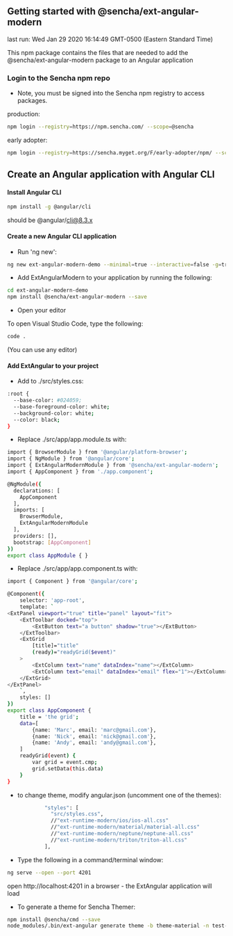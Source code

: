 ## Getting started with @sencha/ext-angular-modern

last run: Wed Jan 29 2020 16:14:49 GMT-0500 (Eastern Standard Time)

This npm package contains the files that are needed to add the @sencha/ext-angular-modern package to an Angular application

### Login to the Sencha npm repo

* Note, you must be signed into the Sencha npm registry to access packages.

production:

```sh
npm login --registry=https://npm.sencha.com/ --scope=@sencha
```

early adopter:

```sh
npm login --registry=https://sencha.myget.org/F/early-adopter/npm/ --scope=@sencha
```

## Create an Angular application with Angular CLI

#### Install Angular CLI

```sh
npm install -g @angular/cli
```

should be @angular/cli@8.3.x


#### Create a new Angular CLI application

- Run 'ng new':

```sh
ng new ext-angular-modern-demo --minimal=true --interactive=false -g=true --skipInstall=false
```

- Add ExtAngularModern to your application by running the following:

```sh
cd ext-angular-modern-demo
npm install @sencha/ext-angular-modern --save
```

- Open your editor

To open Visual Studio Code, type the following:

```sh
code .
```

(You can use any editor)

#### Add ExtAngular to your project

<!--
- Replace ./src/main.ts with:

```sh
import { enableProdMode } from '@angular/core';
import { platformBrowserDynamic } from '@angular/platform-browser-dynamic';

import { AppModule } from './app/app.module';
import { environment } from './environments/environment';

if (environment.production) {
  enableProdMode();
}

const Ext = window['Ext'];
Ext.onReady(function () {
  platformBrowserDynamic().bootstrapModule(AppModule)
  .catch(err => console.error(err));
});

```
-->

- Add to ./src/styles.css:

```sh
:root {
  --base-color: #024059;
  --base-foreground-color: white;
  --background-color: white;
  --color: black;
}
```

- Replace ./src/app/app.module.ts with:

```sh
import { BrowserModule } from '@angular/platform-browser';
import { NgModule } from '@angular/core';
import { ExtAngularModernModule } from '@sencha/ext-angular-modern';
import { AppComponent } from './app.component';

@NgModule({
  declarations: [
    AppComponent
  ],
  imports: [
    BrowserModule,
    ExtAngularModernModule
  ],
  providers: [],
  bootstrap: [AppComponent]
})
export class AppModule { }

```

- Replace ./src/app/app.component.ts with:

```sh
import { Component } from '@angular/core';

@Component({
    selector: 'app-root',
    template: `
<ExtPanel viewport="true" title="panel" layout="fit">
    <ExtToolbar docked="top">
        <ExtButton text="a button" shadow="true"></ExtButton>
    </ExtToolbar>
    <ExtGrid
        [title]="title"
        (ready)="readyGrid($event)"
    >
        <ExtColumn text="name" dataIndex="name"></ExtColumn>
        <ExtColumn text="email" dataIndex="email" flex="1"></ExtColumn>
    </ExtGrid>
</ExtPanel>
    `,
    styles: []
})
export class AppComponent {
    title = 'the grid';
    data=[
        {name: 'Marc', email: 'marc@gmail.com'},
        {name: 'Nick', email: 'nick@gmail.com'},
        {name: 'Andy', email: 'andy@gmail.com'},
    ]
    readyGrid(event) {
        var grid = event.cmp;
        grid.setData(this.data)
    }
}
```

- to change theme, modify angular.json (uncomment one of the themes):

```sh
            "styles": [
              "src/styles.css",
              //"ext-runtime-modern/ios/ios-all.css"
              //"ext-runtime-modern/material/material-all.css"
              //"ext-runtime-modern/neptune/neptune-all.css"
              //"ext-runtime-modern/triton/triton-all.css"
            ],
```

- Type the following in a command/terminal window:

```sh
ng serve --open --port 4201
```

open http://localhost:4201 in a browser - the ExtAngular application will load

- To generate a theme for Sencha Themer:

```sh
npm install @sencha/cmd --save
node_modules/.bin/ext-angular generate theme -b theme-material -n test-ext-angular
```
